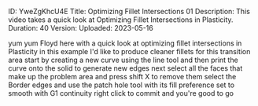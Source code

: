 ID: YweZgKhcU4E
Title: Optimizing Fillet Intersections 01
Description: This video takes a quick look at Optimizing Fillet Intersections in Plasticity.
Duration: 40
Version: 
Uploaded: 2023-05-16

yum yum
Floyd here with a quick look at
optimizing fillet intersections in Plasticity
in this example I'd like to
produce cleaner fillets for this
transition area
start by creating a new curve using the
line tool
and then print the curve onto the solid
to generate new edges
next select all the faces that make up
the problem area and press shift X to
remove them select the Border edges and
use the patch hole tool with its fill
preference set to smooth
with G1 continuity
right click to commit and you're good to go
